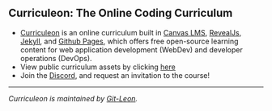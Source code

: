 ## Curriculeon: The Online Coding Curriculum
* [Curriculeon](https://curriculeon.github.io/Curriculeon/) is an online curriculum built in [Canvas LMS](https://github.com/instructure/canvas-lms/wiki), [RevealJs](https://github.com/hakimel/reveal.js/), [Jekyll](https://jekyllrb.com/), and [Github Pages](https://pages.github.com/), which offers free open-source learning content for web application development (WebDev) and developer operations (DevOps).
* View public curriculum assets by clicking [here](https://curriculeon.github.io/Curriculeon/)
* Join the <a href="https://discord.gg/KPnTaBXvFP">Discord</a>, and request an invitation to the course!
<hr>

_Curriculeon is maintained by [Git-Leon](https://github.com/Git-Leon)._